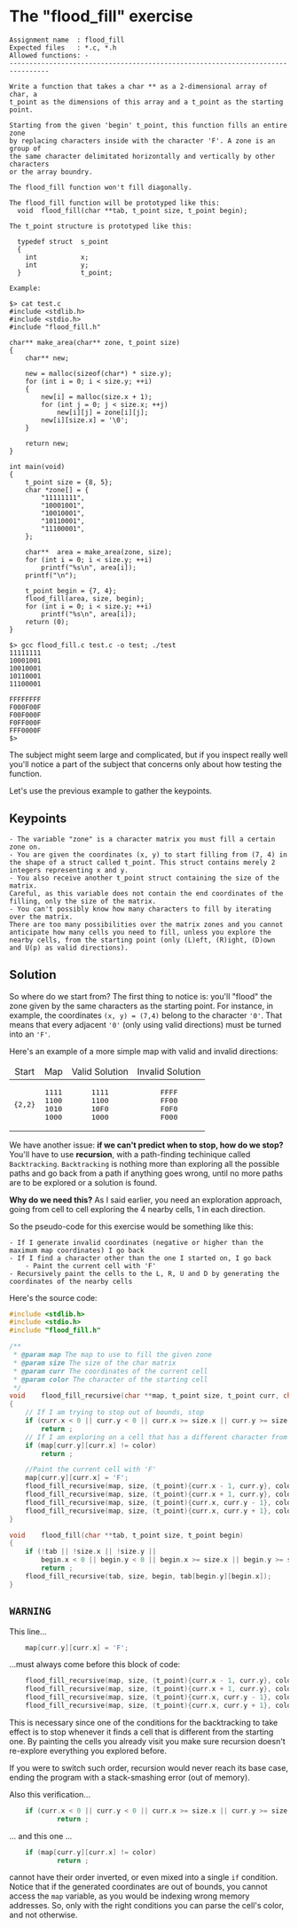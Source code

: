 # **The "flood_fill" exercise**

```
Assignment name  : flood_fill
Expected files   : *.c, *.h
Allowed functions: -
--------------------------------------------------------------------------------

Write a function that takes a char ** as a 2-dimensional array of char, a
t_point as the dimensions of this array and a t_point as the starting point.

Starting from the given 'begin' t_point, this function fills an entire zone
by replacing characters inside with the character 'F'. A zone is an group of
the same character delimitated horizontally and vertically by other characters
or the array boundry.

The flood_fill function won't fill diagonally.

The flood_fill function will be prototyped like this:
  void  flood_fill(char **tab, t_point size, t_point begin);

The t_point structure is prototyped like this:

  typedef struct  s_point
  {
    int           x;
    int           y;
  }               t_point;

Example:

$> cat test.c
#include <stdlib.h>
#include <stdio.h>
#include "flood_fill.h"

char** make_area(char** zone, t_point size)
{
	char** new;

	new = malloc(sizeof(char*) * size.y);
	for (int i = 0; i < size.y; ++i)
	{
		new[i] = malloc(size.x + 1);
		for (int j = 0; j < size.x; ++j)
			new[i][j] = zone[i][j];
		new[i][size.x] = '\0';
	}

	return new;
}

int main(void)
{
	t_point size = {8, 5};
	char *zone[] = {
		"11111111",
		"10001001",
		"10010001",
		"10110001",
		"11100001",
	};

	char**  area = make_area(zone, size);
	for (int i = 0; i < size.y; ++i)
		printf("%s\n", area[i]);
	printf("\n");

	t_point begin = {7, 4};
	flood_fill(area, size, begin);
	for (int i = 0; i < size.y; ++i)
		printf("%s\n", area[i]);
	return (0);
}

$> gcc flood_fill.c test.c -o test; ./test
11111111
10001001
10010001
10110001
11100001

FFFFFFFF
F000F00F
F00F000F
F0FF000F
FFF0000F
$>
```

The subject might seem large and complicated, but if you inspect really well you'll notice a part of the subject that concerns only about how testing the function.

Let's use the previous example to gather the keypoints.

## **Keypoints**

	- The variable "zone" is a character matrix you must fill a certain zone on. 
	- You are given the coordinates (x, y) to start filling from (7, 4) in the shape of a struct called t_point. This struct contains merely 2 integers representing x and y.
	- You also receive another t_point struct containing the size of the matrix.
	Careful, as this variable does not contain the end coordinates of the filling, only the size of the matrix.
	- You can't possibly know how many characters to fill by iterating over the matrix. 
	There are too many possibilities over the matrix zones and you cannot anticipate how many cells you need to fill, unless you explore the nearby cells, from the starting point (only (L)eft, (R)ight, (D)own and U(p) as valid directions).

## **Solution**

So where do we start from? The first thing to notice is: you'll "flood" the zone given by the same characters as the starting point. For instance, in example, the coordinates `(x, y) = (7,4)` belong to the character `'0'`. That means that every adjacent `'0'` (only using valid directions) must be turned into an `'F'`.

Here's an example of a more simple map with valid and invalid directions:

<table>
	<thead>
		<tr align="center">
			<td>Start</td>
			<td>Map</td>
			<td>Valid Solution</td>
			<td>Invalid Solution</td>
		</tr>
	</thead>
	<tbody>
		<tr>
			<td>
				<pre align="center">
{2,2}
</pre>
			</td>
			<td>
				<pre align="center">
1111
1100
1010
1000
</pre >
			</td>
			<td>
				<pre align="center">
1111
1100
10F0
1000
</pre>
			</td>
			<td>
				<pre align="center">
FFFF
FF00
F0F0
F000
</pre>
			</td>
		</tr>
	</tbody>
</table>

We have another issue: **if we can't predict when to stop, how do we stop?** You'll have to use **recursion**, with a path-finding techinique called `Backtracking`. `Backtracking` is nothing more than exploring all the possible paths and go back from a path if anything goes wrong, until no more paths are to be explored or a solution is found.

**Why do we need this?** As I said earlier, you need an exploration approach, going from cell to cell exploring the 4 nearby cells, 1 in each direction.

So the pseudo-code for this exercise would be something like this:

	- If I generate invalid coordinates (negative or higher than the maximum map coordinates) I go back
	- If I find a character other than the one I started on, I go back
        - Paint the current cell with 'F'
	- Recursively paint the cells to the L, R, U and D by generating the coordinates of the nearby cells
	
Here's the source code:

```C
#include <stdlib.h>
#include <stdio.h>
#include "flood_fill.h"

/**
 * @param map The map to use to fill the given zone
 * @param size The size of the char matrix
 * @param curr The coordinates of the current cell
 * @param color The character of the starting cell
 */
void	flood_fill_recursive(char **map, t_point size, t_point curr, char color)
{
	// If I am trying to stop out of bounds, stop
	if (curr.x < 0 || curr.y < 0 || curr.x >= size.x || curr.y >= size.y)
		return ;
	// If I am exploring on a cell that has a different character from the starting one, stop
	if (map[curr.y][curr.x] != color)
		return ;

	//Paint the current cell with 'F'
	map[curr.y][curr.x] = 'F';
	flood_fill_recursive(map, size, (t_point){curr.x - 1, curr.y}, color); //L
	flood_fill_recursive(map, size, (t_point){curr.x + 1, curr.y}, color); //R
	flood_fill_recursive(map, size, (t_point){curr.x, curr.y - 1}, color); //U
	flood_fill_recursive(map, size, (t_point){curr.x, curr.y + 1}, color); //D
}

void	flood_fill(char **tab, t_point size, t_point begin)
{
	if (!tab || !size.x || !size.y || 
		begin.x < 0 || begin.y < 0 || begin.x >= size.x || begin.y >= size.y)
		return ;
	flood_fill_recursive(tab, size, begin, tab[begin.y][begin.x]);
}
```
## `WARNING` 

This line...

```C
	map[curr.y][curr.x] = 'F';
```

...must always come before this block of code:

```C
	flood_fill_recursive(map, size, (t_point){curr.x - 1, curr.y}, color); //L
	flood_fill_recursive(map, size, (t_point){curr.x + 1, curr.y}, color); //R
	flood_fill_recursive(map, size, (t_point){curr.x, curr.y - 1}, color); //U
	flood_fill_recursive(map, size, (t_point){curr.x, curr.y + 1}, color); //D
```

This is necessary since one of the conditions for the backtracking to take effect is to stop whenever it finds a cell that is different from the starting one. By painting the cells you already visit you make sure recursion doesn't re-explore everything you explored before. 

If you were to switch such order, recursion would never reach its base case, ending the program with a stack-smashing error (out of memory).

Also this verification...

```C
	if (curr.x < 0 || curr.y < 0 || curr.x >= size.x || curr.y >= size.y)
			return ;
```

... and this one ...
```C
	if (map[curr.y][curr.x] != color)
			return ;
```

cannot have their order inverted, or even mixed into a single `if` condition. Notice that if the generated coordinates are out of bounds, you cannot access the `map` variable, as you would be indexing wrong memory addresses. So, only with the right conditions you can parse the cell's color, and not otherwise. 
